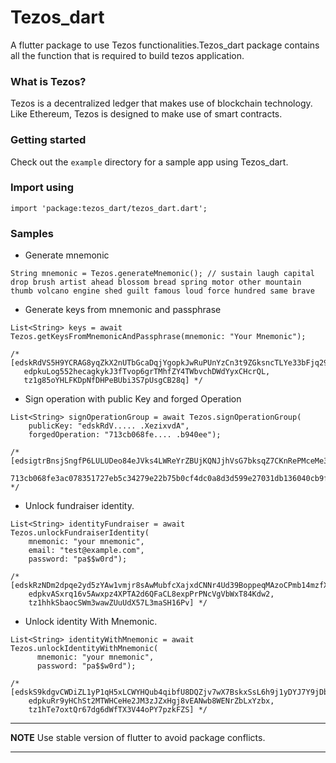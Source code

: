 # Tezos_dart

A flutter package to use Tezos functionalities.Tezos_dart package contains all the function that is required to build tezos application.

### What is Tezos?

Tezos is a decentralized ledger that makes use of blockchain technology. Like Ethereum, Tezos is designed to make use of smart contracts.

### Getting started

Check out the `example` directory for a sample app using Tezos_dart.

### Import using

```
import 'package:tezos_dart/tezos_dart.dart';
```

### Samples

* Generate mnemonic

```
String mnemonic = Tezos.generateMnemonic(); // sustain laugh capital drop brush artist ahead blossom bread spring motor other mountain thumb volcano engine shed guilt famous loud force hundred same brave
```

* Generate keys from mnemonic and passphrase

```
List<String> keys = await Tezos.getKeysFromMnemonicAndPassphrase(mnemonic: "Your Mnemonic");

/* [edskRdVS5H9YCRAG8yqZkX2nUTbGcaDqjYgopkJwRuPUnYzCn3t9ZGksncTLYe33bFjq29pRhpvjQizCCzmugMGhJiXezixvdC,
   edpkuLog552hecagkykJ3fTvop6grTMhfZY4TWbvchDWdYyxCHcrQL,
   tz1g85oYHLFKDpNfDHPeBUbi3S7pUsgCB28q] */
```

* Sign operation with public Key and forged Operation

```
List<String> signOperationGroup = await Tezos.signOperationGroup(
    publicKey: "edskRdV..... .XezixvdA",
    forgedOperation: "713cb068fe.... .b940ee");

/* [edsigtrBnsjSngfP6LULUDeo84eJVks4LWReYrZBUjKQNJjhVsG7bksqZ7CKnRePMceMe3vgRHHbyd2CqRdC8iEAK5NcyNn4iEB,
    713cb068fe3ac078351727eb5c34279e22b75b0cf4dc0a8d3d599e27031db136040cb9f9da085607c05cac1ca4c62a3f3cfb8146aa9b7f631e52f877a1d363474404da8130b0b940ee8c7ce5bf2968c1204c1c4b2ba98bcbd08fc4ad3cad706d39ac55e4dd61fde5a8496840ce2d377389a4ca7842bf613d3f096fda819c26e43adfb0cad1336a430d] */
```

* Unlock fundraiser identity.

```
List<String> identityFundraiser = await Tezos.unlockFundraiserIdentity(
    mnemonic: "your mnemonic",
    email: "test@example.com",
    password: "pa$$w0rd");

/* [edskRzNDm2dpqe2yd5zYAw1vmjr8sAwMubfcXajxdCNNr4Ud39BoppeqMAzoCPmb14mzfXRhjtydQjCbqU2VzWrsq6JP4D9GVb,
    edpkvASxrq16v5Awxpz4XPTA2d6QFaCL8expPrPNcVgVbWxT84Kdw2,
    tz1hhkSbaocSWm3wawZUuUdX57L3maSH16Pv] */
```

* Unlock identity With Mnemonic.

```
List<String> identityWithMnemonic = await Tezos.unlockIdentityWithMnemonic(
      mnemonic: "your mnemonic",
      password: "pa$$w0rd");

/* [edskS9kdgvCWDiZL1yP1qH5xLCWYHQub4qibfU8DQZjv7wX7BskxSsL6h9j1yDYJ7Y9jDbMULNmfLhw9vBJPqDw3TeVHHd34w7,
    edpkuRr9yHChSt2MTWHCeHe2JM3zJZxHgj8vEANwb8WENrZbLxYzbx,
    tz1hTe7oxtQr67dg6dWfTX3V44oPY7pzkFZS] */
```

---
**NOTE**
Use stable version of flutter to avoid  package conflicts.

---
